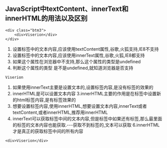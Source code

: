 
## JavaScript中textContent、innerText和innerHTML的用法以及区别
```
<div class="btm3"> 
    <div>Viserion</div>
</div>
```


1. 设置标签中的文本内容,应该使用textContent属性,谷歌,火狐支持,IE8不支持
2. 设置标签中的文本内容,应该使用innerText属性,谷歌,火狐,IE8都支持
3. 如果这个属性在浏览器中不支持,那么这个属性的类型是undefined
4. 判断这个属性的类型 是不是undefined,就知道浏览器是否支持


```
Viserion
```



1. 如果使用innerText主要是设置文本的,设置标签内容,是没有标签的效果的
2. innerHTML是可以设置文本内容
3.innerHTML主要的作用是在标签中设置新的html标签内容,是有标签效果的
4. 想要设置标签内容,使用innerHTML,想要设置文本内容,innerText或者textContent,或者innerHTML,推荐用innerHTML
5. innerText可以获取标签中间的文本内容,但是标签中如果还有标签,那么最里面的标签的文本内容也能获取.---获取不到标签的,文本可以获取
6.innerHTML才是真正的获取标签中间的所有内容


```
<div>Viserion</div>
```

